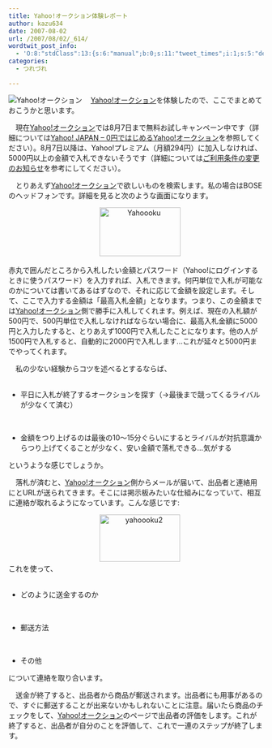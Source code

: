 ```yaml
---
title: Yahoo!オークション体験レポート
author: kazu634
date: 2007-08-02
url: /2007/08/02/_614/
wordtwit_post_info:
  - 'O:8:"stdClass":13:{s:6:"manual";b:0;s:11:"tweet_times";i:1;s:5:"delay";i:0;s:7:"enabled";i:1;s:10:"separation";s:2:"60";s:7:"version";s:3:"3.7";s:14:"tweet_template";b:0;s:6:"status";i:2;s:6:"result";a:0:{}s:13:"tweet_counter";i:2;s:13:"tweet_log_ids";a:1:{i:0;i:3117;}s:9:"hash_tags";a:0:{}s:8:"accounts";a:1:{i:0;s:7:"kazu634";}}'
categories:
  - つれづれ

---
```

<div class="section">
<p>
<a href="http://auctions.yahoo.co.jp/" onclick="__gaTracker('send', 'event', 'outbound-article', 'http://auctions.yahoo.co.jp/', '');" target="_blank"><img align="left" alt="Yahoo!オークション" src="http://img.simpleapi.net/small/http://auctions.yahoo.co.jp/" border="0" /></a>
</p>
  
<p>
    　<a href="http://auctions.yahoo.co.jp/" onclick="__gaTracker('send', 'event', 'outbound-article', 'http://auctions.yahoo.co.jp/', 'Yahoo!オークション');" target="_blank">Yahoo!オークション</a>を体験したので、ここでまとめておこうかと思います。
</p>
  
<p>
    　現在<a href="http://auctions.yahoo.co.jp/" onclick="__gaTracker('send', 'event', 'outbound-article', 'http://auctions.yahoo.co.jp/', 'Yahoo!オークション');" target="_blank">Yahoo!オークション</a>では8月7日まで無料お試しキャンペーン中です（詳細については<a href="http://recommend.yahoo.co.jp/auctions/promotion/" onclick="__gaTracker('send', 'event', 'outbound-article', 'http://recommend.yahoo.co.jp/auctions/promotion/', 'Yahoo! JAPAN &#8211; 0円ではじめるYahoo!オークション');" target="blank">Yahoo! JAPAN &#8211; 0円ではじめるYahoo!オークション</a>を参照してください）。8月7日以降は、Yahoo!プレミアム（月額294円）に加入しなければ、5000円以上の金額で入札できないそうです（詳細については<a href="http://auctions.yahoo.co.jp/phtml/auc/jp/notice/20070613.html" onclick="__gaTracker('send', 'event', 'outbound-article', 'http://auctions.yahoo.co.jp/phtml/auc/jp/notice/20070613.html', 'ご利用条件の変更のお知らせ');" target="blank">ご利用条件の変更のお知らせ</a>を参考にしてください）。
</p>
  
<p>
    　とりあえず<a href="http://auctions.yahoo.co.jp/" onclick="__gaTracker('send', 'event', 'outbound-article', 'http://auctions.yahoo.co.jp/', 'Yahoo!オークション');" target="_blank">Yahoo!オークション</a>で欲しいものを検索します。私の場合はBOSEのヘッドフォンです。詳細を見ると次のような画面になります。
</p>
  
<p>
<center>
      &#160;&#160; &#160;<a href="http://image.blog.livedoor.jp/simoom634/imgs/0/7/0715794a.jpg" onclick="__gaTracker('send', 'event', 'outbound-article', 'http://image.blog.livedoor.jp/simoom634/imgs/0/7/0715794a.jpg', '');" target="_blank"><img width="160" alt="Yahoooku" src="http://image.blog.livedoor.jp/simoom634/imgs/0/7/0715794a-s.jpg" height="96" border="0" /></a>
</center>
    
<p>
      赤丸で囲んだところから入札したい金額とパスワード（Yahoo!にログインするときに使うパスワード）を入力すれば、入札できます。何円単位で入札が可能なのかについては書いてあるはずなので、それに応じて金額を設定します。そして、ここで入力する金額は「最高入札金額」となります。つまり、この金額までは<a href="http://auctions.yahoo.co.jp/" onclick="__gaTracker('send', 'event', 'outbound-article', 'http://auctions.yahoo.co.jp/', 'Yahoo!オークション');" target="_blank">Yahoo!オークション</a>側で勝手に入札してくれます。例えば、現在の入札額が500円で、500円単位で入札しなければならない場合に、最高入札金額に5000円と入力したすると、とりあえず1000円で入札したことになります。他の人が1500円で入札すると、自動的に2000円で入札します…これが延々と5000円までやってくれます。
</p>
    
<p>
      　私の少ない経験からコツを述べるとするならば、
</p>
    
<ul>
      &#160;&#160; &#160; 
      
<li>
        平日に入札が終了するオークションを探す（→最後まで競ってくるライバルが少なくて済む）
</li>
<p>
        &#160;&#160; &#160; 
        
<li>
          金額をつり上げるのは最後の10～15分ぐらいにするとライバルが対抗意識からつり上げてくることが少なく、安い金額で落札できる…気がする
</li></ul> 
        
<p>
          というような感じでしょうか。
</p>
        
<p>
          　落札が済むと、<a href="http://auctions.yahoo.co.jp/" onclick="__gaTracker('send', 'event', 'outbound-article', 'http://auctions.yahoo.co.jp/', 'Yahoo!オークション');" target="_blank">Yahoo!オークション</a>側からメールが届いて、出品者と連絡用にとURLが送られてきます。そこには掲示板みたいな仕組みになっていて、相互に連絡が取れるようになっています。こんな感じです:
</p>
        
<p>
<center>
            &#160;&#160; &#160;<a href="http://image.blog.livedoor.jp/simoom634/imgs/4/4/44c988f1.jpg" onclick="__gaTracker('send', 'event', 'outbound-article', 'http://image.blog.livedoor.jp/simoom634/imgs/4/4/44c988f1.jpg', '');" target="_blank"><img width="159" alt="yahoooku2" src="http://image.blog.livedoor.jp/simoom634/imgs/4/4/44c988f1-s.jpg" height="93" border="0" /></a>
</center>これを使って、 
          
<ul>
            &#160;&#160; &#160; 
            
<li>
              どのように送金するのか
</li>
<p>
              &#160;&#160; &#160; 
              
<li>
                郵送方法
</li>
<p>
                &#160;&#160; &#160; 
                
<li>
                  その他
</li></ul> 
                
<p>
                  について連絡を取り合います。
</p>
                
<p>
                  　送金が終了すると、出品者から商品が郵送されます。出品者にも用事があるので、すぐに郵送することが出来ないかもしれないことに注意。届いたら商品のチェックをして、<a href="http://auctions.yahoo.co.jp/" onclick="__gaTracker('send', 'event', 'outbound-article', 'http://auctions.yahoo.co.jp/', 'Yahoo!オークション');" target="_blank">Yahoo!オークション</a>のページで出品者の評価をします。これが終了すると、出品者が自分のことを評価して、これで一連のステップが終了します。
</p></div>